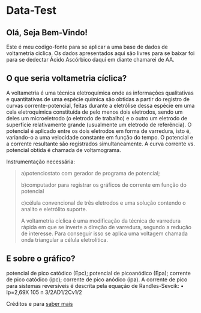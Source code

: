 # Data-Test
<h2>Olá, Seja Bem-Vindo!</h2>
<p>Este é meu codigo-fonte para se aplicar a uma base de dados de voltametria
ciclica. Os dados apresentados aqui são livres para se baixar foi para se 
dedectar Ácido Ascórbico daqui em diante chamarei de AA.</p>
<article>
  <h2>O que seria voltametria cíclica?</h2>
  <p>A voltametria é uma técnica eletroquímica onde as informações qualitativas e quantitativas de uma espécie química são obtidas a partir do registro de curvas corrente-potencial, feitas durante a eletrólise dessa espécie em uma cela eletroquímica constituída de pelo menos dois eletrodos, sendo um deles um microeletrodo (o eletrodo de trabalho) e o outro um eletrodo de superfície relativamente grande (usualmente um eletrodo de referência). O potencial é aplicado entre os dois eletrodos em forma de varredura, isto é, variando-o a uma velocidade constante em função do tempo. O potencial e a corrente resultante são registrados simultaneamente. A curva corrente vs. potencial obtida é chamada de voltamograma.</p>
</article>

Instrumentação necessária:
<blockquote>
<p>a)potenciostato com gerador de programa de potencial;</p>
<p>b)computador para registrar os gráficos de corrente em função do
potencial</p>
<p>c)célula convencional de três eletrodos e uma solução contendo o
analito e eletrólito suporte.</p>
A voltametria cíclica é uma modificação da técnica de varredura
rápida em que se inverte a direção de varredura, segundo a
redução de interesse. Para conseguir isso se aplica uma
voltagem chamada onda triangular a célula eletrolítica.
</blockquote>

<article>
  <h2>E sobre o gráfico?</h2>
  <p>potencial de pico catódico (Epc); potencial de picoanódico (Epa); corrente de pico catódico (ipc); corrente de pico anódico (ipa). 
A corrente de pico para sistemas reversíveis é descrita pela equação de
Randles-Sevcik:
• Ip=2,69X 105 n
3/2AD1/2Cv1/2</p>
</article>


Créditos e para <a href="http://www.riidfcm-cyted.fq.edu.uy/archivos/Curso_Tecnicas_aplicadas_al_desarrollo_de_metalofarmacos/presentaciones_clases/Voltametria.pdf#:~:text=A%20voltametria%20c%C3%ADclica%20compreende%20um%20grupo%20de%20m%C3%A9todos,eletrodo%20de%20trabalho%2C%20atrav%C3%A9s%20do%20uso%20de%20microeletrodos.">saber mais</a> 
